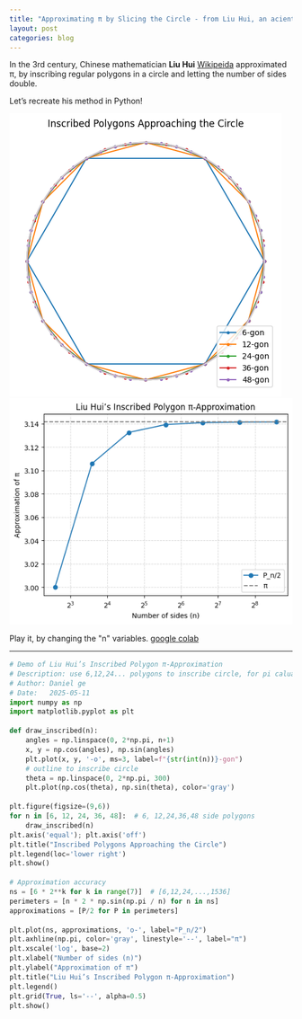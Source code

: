 ```yaml
---
title: "Approximating π by Slicing the Circle - from Liu Hui, an acient Chinese mathmaticians"
layout: post
categories: blog
---
```


In the 3rd century, Chinese mathematician **Liu Hui** [Wikipeida](https://en.wikipedia.org/wiki/Liu_Hui) approximated π, by inscribing regular polygons in a circle and letting the number of sides double. 

Let’s recreate his method in Python!

![Liu Hui polygon approximation – step 1](/assets/images/Liuhui_pi1.png)
![Liu Hui polygon approximation – step 2](/assets/images/LiuHui_pi2.png)

Play it, by changing the "n" variables.  [google colab](https://colab.research.google.com/drive/1Y7UxuLUH5x6t0dam55hmH56Ai_K78Lxy?usp=sharing)


---
```python
# Demo of Liu Hui’s Inscribed Polygon π-Approximation
# Description: use 6,12,24... polygons to inscribe circle, for pi caluation
# Author: Daniel ge
# Date:   2025-05-11
import numpy as np
import matplotlib.pyplot as plt

def draw_inscribed(n):
    angles = np.linspace(0, 2*np.pi, n+1)
    x, y = np.cos(angles), np.sin(angles)
    plt.plot(x, y, '-o', ms=3, label=f"{str(int(n))}-gon")
    # outline to inscribe circle
    theta = np.linspace(0, 2*np.pi, 300)
    plt.plot(np.cos(theta), np.sin(theta), color='gray')

plt.figure(figsize=(9,6))
for n in [6, 12, 24, 36, 48]:  # 6, 12,24,36,48 side polygons
    draw_inscribed(n)
plt.axis('equal'); plt.axis('off')
plt.title("Inscribed Polygons Approaching the Circle")
plt.legend(loc='lower right')
plt.show()

# Approximation accuracy
ns = [6 * 2**k for k in range(7)]  # [6,12,24,...,1536]
perimeters = [n * 2 * np.sin(np.pi / n) for n in ns]
approximations = [P/2 for P in perimeters]

plt.plot(ns, approximations, 'o-', label="P_n/2")
plt.axhline(np.pi, color='gray', linestyle='--', label="π")
plt.xscale('log', base=2)
plt.xlabel("Number of sides (n)")
plt.ylabel("Approximation of π")
plt.title("Liu Hui’s Inscribed Polygon π-Approximation")
plt.legend()
plt.grid(True, ls='--', alpha=0.5)
plt.show()

